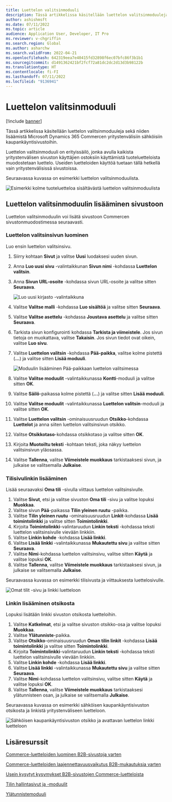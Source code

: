 ```yaml
---
title: Luettelon valitsinmoduuli
description: Tässä artikkelissa käsitellään luettelon valitsinmoduuleja sekä niiden lisäämistä Microsoft Dynamics 365 Commercen yritystenvälisiin sähköisiin kaupankäyntisivustoihin.
author: ashishmsft
ms.date: 07/11/2022
ms.topic: article
audience: Application User, Developer, IT Pro
ms.reviewer: v-chgriffin
ms.search.region: Global
ms.author: asharchw
ms.search.validFrom: 2022-04-21
ms.openlocfilehash: 642319eea7e40415fd32898f6ec07bfc86f3b1b1
ms.sourcegitcommit: d1491362421bf2fcf72a81dc2dc2d13d3b98122b
ms.translationtype: HT
ms.contentlocale: fi-FI
ms.lasthandoff: 07/11/2022
ms.locfileid: "9136941"
---
```

# <a name="catalog-picker-module"></a>Luettelon valitsinmoduuli

[!include [banner](includes/banner.md)]

Tässä artikkelissa käsitellään luettelon valitsinmoduuleja sekä niiden lisäämistä Microsoft Dynamics 365 Commercen yritystenvälisiin sähköisiin kaupankäyntisivustoihin.

Luettelon valitsinmoduuli on erityissäilö, jonka avulla kaikista yritystenvälisen sivuston käyttäjien ostoksiin käyttämistä tuoteluetteloista muodostetaan luettelo. Useiden luetteloiden käyttöä tuetaan tällä hetkellä vain yritystenvälisissä sivustoissa.

Seuraavassa kuvassa on esimerkki luettelon valitsinmoduulista.

![Esimerkki kolme tuoteluetteloa sisältävästä luettelon valitsinmoduulista](./media/Catalog-picker-sample.png)

## <a name="add-a-catalog-picker-module-to-your-site"></a>Luettelon valitsinmoduulin lisääminen sivustoon

Luettelon valitsinmoduulin voi lisätä sivustoon Commercen sivustonmuodostimessa seuraavasti.

### <a name="create-a-catalog-picker-page"></a>Luettelon valitsinsivun luominen

Luo ensin luettelon valitsinsivu.

1. Siirry kohtaan **Sivut** ja valitse **Uusi** luodaksesi uuden sivun.
1. Anna **Luo uusi sivu** -valintaikkunan **Sivun nimi** -kohdassa **Luettelon valitsin**.
1. Anna **Sivun URL-osoite** -kohdassa sivun URL-osoite ja valitse sitten **Seuraava**.

    ![Luo uusi kirjasto -valintaikkuna](./media/Create-catalog-picker-page.png)

1. Valitse **Valitse malli** -kohdassa **Luo sisältöä** ja valitse sitten **Seuraava**.
1. Valitse **Valitse asettelu** -kohdassa **Joustava asettelu** ja valitse sitten **Seuraava**.
1. Tarkista sivun konfigurointi kohdassa **Tarkista ja viimeistele**. Jos sivun tietoja on muokattava, valitse **Takaisin**. Jos sivun tiedot ovat oikein, valitse **Luo sivu**.
1. Valitse **Luettelon valitsin** -kohdassa **Pää-paikka**, valitse kolme pistettä (**...**) ja valitse sitten **Lisää moduuli**.

    ![Moduulin lisääminen Pää-paikkaan luettelon valitsimessa](./media/Author-web-page-catalog-picker-1.png)

1. Valitse **Valitse moduulit** -valintaikkunassa **Kontti**-moduuli ja valitse sitten **OK**.
1. Valitse **Säilö**-paikassa kolme pistettä (**...**) ja valitse sitten **Lisää moduuli**.
1. Valitse **Valitse moduulit** -valintaikkunassa **Luettelon valitsin**-moduuli ja valitse sitten **OK**.
1. Valitse **Luettelon valitsin** -ominaisuusruudun **Otsikko**-kohdassa **Luettelot** ja anna siiten luettelon valitsinsivun otsikko.
1. Valitse **Otsikkotaso**-kohdassa otsikkotaso ja valitse sitten **OK**.
1. Kirjoita **Muotoiltu teksti** -kohtaan teksti, joka näkyy luettelon valitsinsivun yläosassa.
1. Valitse **Tallenna**, valitse **Viimeistele muokkaus** tarkistaaksesi sivun, ja julkaise se valitsemalla **Julkaise**.

### <a name="add-a-link-on-your-account-page"></a>Tilisivulinkin lisääminen

Lisää seuraavaksi **Oma tili** -sivulla viittaus luettelon valitsinsivulle.

1. Valitse **Sivut**, etsi ja valitse sivuston **Oma tili** -sivu ja valitse lopuksi **Muokkaa**.
1. Valitse sivun **Pää**-paikassa **Tilin yleinen ruutu** -paikka. 
1. Valitse **Tilin yleinen ruutu** -ominaisuusruudun **Linkit**-kohdassa **Lisää toimintolinkki** ja valitse sitten **Toimintolinkki**.
1. Kirjoita **Toimintolinkki**-valintaruudun **Linkin teksti** -kohdassa teksti luettelon valitsinsivulle vievään linkkiin.
1. Valitse **Linkin kohde** -kohdassa **Lisää linkki**.
1. Valitse **Lisää linkki** -valintaikkunassa **Mukautettu sivu** ja valitse sitten **Seuraava**.
1. Valitse **Nimi**-kohdassa luettelon valitsinsivu, valitse sitten **Käytä** ja valitse lopuksi **OK**.
1. Valitse **Tallenna**, valitse **Viimeistele muokkaus** tarkistaaksesi sivun, ja julkaise se valitsemalla **Julkaise**.

Seuraavassa kuvassa on esimerkki tilisivusta ja viittauksesta luettelosivulle.

![Omat tilit -sivu ja linkki luetteloon](./media/my-accounts.png)

### <a name="add-a-link-from-the-header"></a>Linkin lisääminen otsikosta

Lopuksi lisätään linkki sivuston otsikosta luetteloihin.

1. Valitse **Katkelmat**, etsi ja valitse sivuston otsikko-osa ja valitse lopuksi **Muokkaa**.
1. Valitse **Ylätunniste**-paikka. 
1. Valitse **Otsikko**-ominaisuusruudun **Oman tilin linkit** -kohdassa **Lisää toimintolinkki** ja valitse sitten **Toimintolinkki**.
1. Kirjoita **Toimintolinkki**-valintaruudun **Linkin teksti** -kohdassa teksti luettelon valitsinsivulle vievään linkkiin.
1. Valitse **Linkin kohde** -kohdassa **Lisää linkki**.
1. Valitse **Lisää linkki** -valintaikkunassa **Mukautettu sivu** ja valitse sitten **Seuraava**.
1. Valitse **Nimi**-kohdassa luettelon valitsinsivu, valitse sitten **Käytä** ja valitse lopuksi **OK**.
1. Valitse **Tallenna**, valitse **Viimeistele muokkaus** tarkistaaksesi ylätunnisteen osan, ja julkaise se valitsemalla **Julkaise**.

Seuraavassa kuvassa on esimerkki sähköisen kaupankäyntisivuston otsikosta ja linkistä yritystenväliseen luetteloon.

![Sähköisen kaupankäyntisivuston otsikko ja avattavan luettelon linkki luetteloon](./media/catalog-in-header.png)


## <a name="additional-resources"></a>Lisäresurssit 

[Commerce-luetteloiden luominen B2B-sivustoja varten](catalogs-b2b-sites.md)

[Commerce-luetteloiden laajennettavuusvaikutus B2B-mukautuksia varten](catalogs-b2b-sites-dev.md)

[Usein kysytyt kysymykset B2B-sivustojen Commerce-luetteloista](catalogs-b2b-sites-FAQ.md)

[Tilin hallintasivut ja -moduulit](account-management.md)

[Ylätunnistemoduuli](author-header-module.md)

